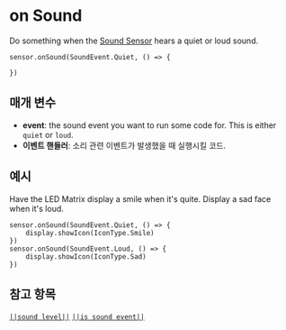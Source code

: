 # on Sound

Do something when the [Sound Sensor](https://www.seeedstudio.com/edu/grove-zero.html "Grove Zero Sound Sensor") hears a quiet or loud sound.

```sig
sensor.onSound(SoundEvent.Quiet, () => {

})
```

## 매개 변수

* **event**: the sound event you want to run some code for. This is either `quiet` or `loud`.
* **이벤트 핸들러**: 소리 관련 이벤트가 발생했을 때 실행시킬 코드.

## 예시

Have the LED Matrix display a smile when it's quite. Display a sad face when it's loud.

```blocks
sensor.onSound(SoundEvent.Quiet, () => {
    display.showIcon(IconType.Smile)
})
sensor.onSound(SoundEvent.Loud, () => {
    display.showIcon(IconType.Sad)
})
```

## 참고 항목

[`||sound level||`](/reference/sensor/sound-level) [`||is sound event||`](/reference/sensor/is-sound-event)